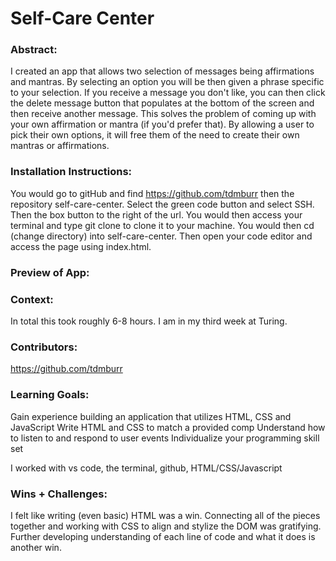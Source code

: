 # Self-Care Center 

### Abstract:
I created an app that allows two selection of messages being affirmations and mantras. By selecting an option you will be then given a phrase specific to your selection. If you receive a message you don't like, you can then click the delete message button that populates at the bottom of the screen and then receive another message. This solves the problem of coming up with your own affirmation or mantra (if you'd prefer that). By allowing a user to pick their own options, it will free them of the need to create their own mantras or affirmations.

### Installation Instructions:
You would go to gitHub and find https://github.com/tdmburr then the repository self-care-center. Select the green code button and select SSH. Then the box button to the right of the url. You would then access your terminal and type git clone to clone it to your machine. You would then cd (change directory) into self-care-center. Then open your code editor and access the page using index.html.

### Preview of App:
[//]: <> (Provide ONE gif or screenshot of your application - choose the "coolest" piece of functionality to show off.)

### Context:
In total this took roughly 6-8 hours. I am in my third week at Turing.

### Contributors:
https://github.com/tdmburr

### Learning Goals:

Gain experience building an application that utilizes HTML, CSS and JavaScript
Write HTML and CSS to match a provided comp
Understand how to listen to and respond to user events
Individualize your programming skill set

I worked with vs code, the terminal, github, HTML/CSS/Javascript

### Wins + Challenges:
I felt like writing (even basic) HTML was a win.
Connecting all of the pieces together and working with CSS to align and stylize the DOM was gratifying.
Further developing understanding of each line of code and what it does is another win.